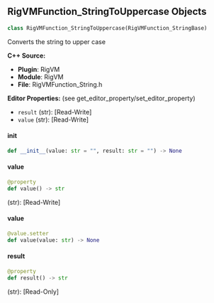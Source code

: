 ## RigVMFunction_StringToUppercase Objects

```python
class RigVMFunction_StringToUppercase(RigVMFunction_StringBase)
```

Converts the string to upper case

**C++ Source:**

- **Plugin**: RigVM
- **Module**: RigVM
- **File**: RigVMFunction_String.h

**Editor Properties:** (see get_editor_property/set_editor_property)

- ``result`` (str):  [Read-Write]
- ``value`` (str):  [Read-Write]

<a id="unreal.RigVMFunction_StringToUppercase.__init__"></a>

#### __init__

```python
def __init__(value: str = "", result: str = "") -> None
```

<a id="unreal.RigVMFunction_StringToUppercase.value"></a>

#### value

```python
@property
def value() -> str
```

(str):  [Read-Write]

<a id="unreal.RigVMFunction_StringToUppercase.value"></a>

#### value

```python
@value.setter
def value(value: str) -> None
```

<a id="unreal.RigVMFunction_StringToUppercase.result"></a>

#### result

```python
@property
def result() -> str
```

(str):  [Read-Only]

<a id="unreal.RigUnit_StringToUppercase"></a>